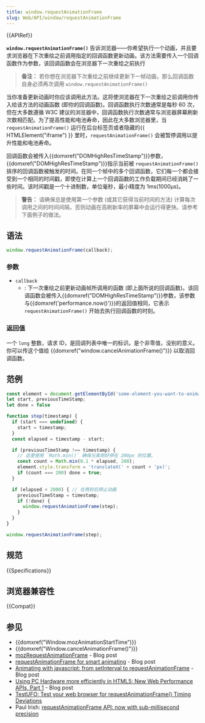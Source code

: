 ```yaml
---
title: window.requestAnimationFrame
slug: Web/API/window/requestAnimationFrame
---
```


{{APIRef}}

**`window.requestAnimationFrame()`** 告诉浏览器——你希望执行一个动画，并且要求浏览器在下次重绘之前调用指定的回调函数更新动画。该方法需要传入一个回调函数作为参数，该回调函数会在浏览器下一次重绘之前执行

> **备注：** 若你想在浏览器下次重绘之前继续更新下一帧动画，那么回调函数自身必须再次调用 `window.requestAnimationFrame()`

当你准备更新动画时你应该调用此方法。这将使浏览器在下一次重绘之前调用你传入给该方法的动画函数 (即你的回调函数)。回调函数执行次数通常是每秒 60 次，但在大多数遵循 W3C 建议的浏览器中，回调函数执行次数通常与浏览器屏幕刷新次数相匹配。为了提高性能和电池寿命，因此在大多数浏览器里，当`requestAnimationFrame()` 运行在后台标签页或者隐藏的{{ HTMLElement("iframe") }} 里时，`requestAnimationFrame()` 会被暂停调用以提升性能和电池寿命。

回调函数会被传入{{domxref("DOMHighResTimeStamp")}}参数，{{domxref("DOMHighResTimeStamp")}}指示当前被 `requestAnimationFrame()` 排序的回调函数被触发的时间。在同一个帧中的多个回调函数，它们每一个都会接受到一个相同的时间戳，即使在计算上一个回调函数的工作负载期间已经消耗了一些时间。该时间戳是一个十进制数，单位毫秒，最小精度为 1ms(1000μs)。

> **警告：** 请确保总是使用第一个参数 (或其它获得当前时间的方法) 计算每次调用之间的时间间隔，否则动画在高刷新率的屏幕中会运行得更快。请参考下面例子的做法。

## 语法

```js
window.requestAnimationFrame(callback);
```

### 参数

- `callback`
  - : 下一次重绘之前更新动画帧所调用的函数 (即上面所说的回调函数)。该回调函数会被传入{{domxref("DOMHighResTimeStamp")}}参数，该参数与{{domxref('performance.now()')}}的返回值相同，它表示`requestAnimationFrame()` 开始去执行回调函数的时刻。

### 返回值

一个 `long` 整数，请求 ID，是回调列表中唯一的标识。是个非零值，没别的意义。你可以传这个值给 {{domxref("window.cancelAnimationFrame()")}} 以取消回调函数。

## 范例

```js
const element = document.getElementById('some-element-you-want-to-animate');
let start, previousTimeStamp;
let done = false

function step(timestamp) {
  if (start === undefined) {
    start = timestamp;
  }
  const elapsed = timestamp - start;

  if (previousTimeStamp !== timestamp) {
    // 这里使用 `Math.min()` 确保元素刚好停在 200px 的位置。
    const count = Math.min(0.1 * elapsed, 200);
    element.style.transform = 'translateX(' + count + 'px)';
    if (count === 200) done = true;
  }

  if (elapsed < 2000) { // 在两秒后停止动画
    previousTimeStamp = timestamp;
    if (!done) {
      window.requestAnimationFrame(step);
    }
  }
}

window.requestAnimationFrame(step);
```

## 规范

{{Specifications}}

## 浏览器兼容性

{{Compat}}

## 参见

- {{domxref("Window.mozAnimationStartTime")}}
- {{domxref("Window.cancelAnimationFrame()")}}
- [mozRequestAnimationFrame](https://robert.ocallahan.org/2010/08/mozrequestanimationframe-frame-rate_17.html) - Blog post
- [requestAnimationFrame for smart animating](http://paulirish.com/2011/requestanimationframe-for-smart-animating/) - Blog post
- [Animating with javascript: from setInterval to requestAnimationFrame](http://hacks.mozilla.org/2011/08/animating-with-javascript-from-setinterval-to-requestanimationframe/) - Blog post
- [Using PC Hardware more efficiently in HTML5: New Web Performance APIs, Part 1](http://blogs.msdn.com/b/ie/archive/2011/07/05/using-pc-hardware-more-efficiently-in-html5-new-web-performance-apis-part-1.aspx) - Blog post
- [TestUFO: Test your web browser for requestAnimationFrame() Timing Deviations](http://www.testufo.com/#test=animation-time-graph)
- Paul Irish: [requestAnimationFrame API: now with sub-millisecond precision](http://updates.html5rocks.com/2012/05/requestAnimationFrame-API-now-with-sub-millisecond-precision)
